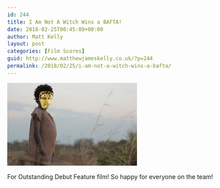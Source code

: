```yaml
---
id: 244
title: I Am Not A Witch Wins a BAFTA!
date: 2018-02-25T00:45:09+00:00
author: Matt Kelly
layout: post
categories: [Film Scores]
guid: http://www.matthewjameskelly.co.uk/?p=244
permalink: /2018/02/25/i-am-not-a-witch-wins-a-bafta/
---
```

[<img class="alignnone size-medium wp-image-245" src="/mjkwp/wp-content/uploads/2018/02/witch-300x191.jpg" alt="witch" width="300" height="191" />](/mjkwp/wp-content/uploads/2018/02/witch.jpg) 

For Outstanding Debut Feature film! So happy for everyone on the team!